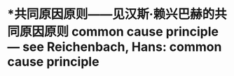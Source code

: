# \*共同原因原则——见汉斯·赖兴巴赫的共同原因原则 common cause principle — see Reichenbach, Hans: common cause principle

